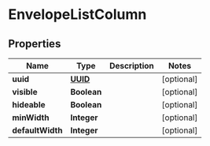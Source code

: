 # EnvelopeListColumn

## Properties
Name | Type | Description | Notes
------------ | ------------- | ------------- | -------------
**uuid** | [**UUID**](UUID.md) |  |  [optional]
**visible** | **Boolean** |  |  [optional]
**hideable** | **Boolean** |  |  [optional]
**minWidth** | **Integer** |  |  [optional]
**defaultWidth** | **Integer** |  |  [optional]
